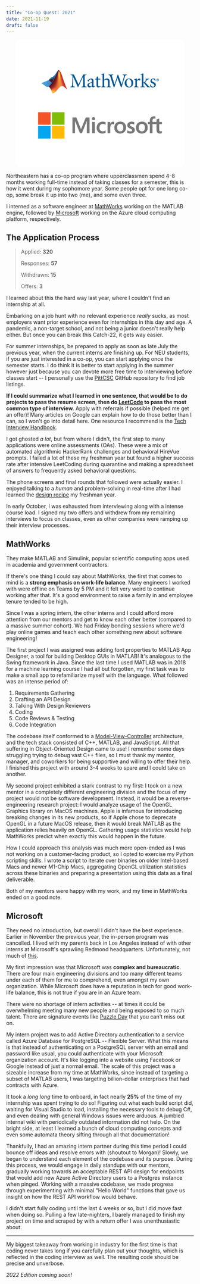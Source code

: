 ```yaml
---
title: "Co-op Quest: 2021"
date: 2021-11-19
draft: false
---
```


<p align="center">
  <img style="max-width: 90%; border-radius: 3%;" src="/images/mw-msft-2021.png" />
</p>

Northeastern has a co-op program where upperclassmen spend 4-8 months working full-time instead of taking classes for a semester, this is how it went during my sophomore year. Some people opt for one long co-op, some break it up into two (me), and some even three. 

I interned as a software engineer at [MathWorks](https://www.mathworks.com/) working on the MATLAB engine, followed by [Microsoft](https://www.microsoft.com/en-us/) working on the Azure cloud computing platform, respectively.

## The Application Process
> Applied: **320**
> 
> Responses: **57**
> 
> Withdrawn: **15**
> 
> Offers: **3**

I learned about this the hard way last year, where I couldn't find an internship at all.

Embarking on a job hunt with no relevant experience *really* sucks, as most employers want prior experience even for internships in this day and age. A pandemic, a non-target school, and not being a junior doesn't really help either. But once you can break this Catch-22, it gets way easier.

For summer internships, be prepared to apply as soon as late July the previous year, when the current interns are finishing up. For NEU students, if you are just interested in a co-op, you can start applying once the semester starts. I do think it is better to start applying in the summer however just because you can devote more free time to interviewing before classes start -- I personally use the [PittCSC](https://github.com/pittcsc/Summer2022-Internships) GitHub repository to find job listings.

**If I could summarize what I learned in one sentence, that would be to do projects to pass the resume screen, then do [LeetCode](https://leetcode.com/) to pass the most common type of interview.** Apply with referrals if possible (helped me get an offer)! Many articles on Google can explain how to do those better than I can, so I won't go into detail here. One resource I recommend is the [Tech Interview Handbook](https://techinterviewhandbook.org/).

I got ghosted *a lot*, but from where I didn't, the first step to many applications were online assessments (OAs). These were a mix of automated algorithmic HackerRank challenges and behavioral HireVue prompts. I failed a lot of these my freshman year but found a higher success rate after intensive LeetCoding during quarantine and making a spreadsheet of answers to frequently asked behavioral questions.

The phone screens and final rounds that followed were actually easier. I enjoyed talking to a *human* and problem-solving in real-time after I had learned the [design recipe](https://htdp.org/2018-01-06/Book/part_preface.html#part._sec~3asystematic-design) my freshman year.

In early October, I was exhausted from interviewing along with a intense course load. I signed my two offers and withdrew from my remaining interviews to focus on classes, even as other companies were ramping up their interview processes.

## MathWorks
They make MATLAB and Simulink, popular scientific computing apps used in academia and government contractors.

If there's one thing I could say about MathWorks, the first that comes to mind is a **strong emphasis on work-life balance**. Many engineers I worked with were offline on Teams by 5 PM and it felt very weird to continue working after that. It's a good environment to raise a family in and employee tenure tended to be high.

Since I was a spring intern, the other interns and I could afford more attention from our mentors and get to know each other better (compared to a massive summer cohort). We had Friday bonding sessions where we'd play online games and teach each other something new about software engineering!

The first project I was assigned was adding font properties to MATLAB App Designer, a tool for building Desktop GUIs in MATLAB! It's analogous to the Swing framework in Java. Since the last time I used MATLAB was in 2018 for a machine learning course I had all but forgotten, my first task was to make a small app to refamiliarize myself with the language. What followed was an intense period of:

1. Requirements Gathering
2. Drafting an API Design
3. Talking With Design Reviewers
4. Coding
5. Code Reviews & Testing
6. Code Integration

The codebase itself conformed to a [Model-View-Controller](https://en.wikipedia.org/wiki/Model%E2%80%93view%E2%80%93controller) architecture, and the tech stack consisted of C++, MATLAB, and JavaScript. All that suffering in Object-Oriented Design came to use! I remember some days struggling trying to debug vast C++ files, so I must thank my mentor, manager, and coworkers for being supportive and willing to offer their help. I finished this project with around 3-4 weeks to spare and I could take on another.

My second project exhibited a stark contrast to my first: I took on a new mentor in a completely different engineering division and the focus of my project would not be software development. Instead, it would be a reverse-engineering research project: I would analyze usage of the OpenGL Graphics library on MacOS machines. Apple is infamous for introducing breaking changes in its new products, so if Apple chose to deprecate OpenGL in a future MacOS release, then it would break MATLAB as the application relies heavily on OpenGL. Gathering usage statistics would help MathWorks predict when exactly this would happen in the future.

How I could approach this analysis was much more open-ended as I was not working on a customer-facing product, so I opted to exercise my Python scripting skills. I wrote a script to iterate over binaries on older Intel-based Macs and newer M1-Chip Macs, aggregating OpenGL utilization statistics across these binaries and preparing a presentation using this data as a final deliverable. 

Both of my mentors were happy with my work, and my time in MathWorks ended on a good note.

## Microsoft
They need no introduction, but overall I didn't have the best experience. Earlier in November the previous year, the in-person program was cancelled. I lived with my parents back in Los Angeles instead of with other interns at Microsoft's sprawling Redmond headquarters. Unfortunately, not much of [this](https://medium.com/@techie4good/microsoft-has-the-best-internship-of-all-time-633f7c251773).

My first impression was that Microsoft was **complex and bureaucratic**. There are four main engineering divisions and too many different teams under each of them for me to comprehend, even amongst my own organization. While Microsoft does have a reputation in tech for good work-life balance, this is not true if you are in an Azure team.

There were no shortage of intern activities -- at times it could be overwhelming meeting many new people and being exposed to so much talent. There are signature events like [Puzzle Day](https://puzzlehunt.azurewebsites.net/pd2021/play) that you can't miss out on.

My intern project was to add Active Directory authentication to a service called Azure Database for PostgreSQL -- Flexible Server. What this means is that instead of authenticating on a PostgreSQL server with an email and password like usual, you could authenticate with your Microsoft organization account. It's like logging into a website using Facebook or Google instead of just a normal email. The scale of this project was a sizeable increase from my time at MathWorks, since instead of targeting a subset of MATLAB users, I was targeting billion-dollar enterprises that had contracts with Azure.

It took a _long long_ time to onboard, in fact nearly **25%** of the time of my internship was spent trying to do so! Figuring out what each build script did, waiting for Visual Studio to load, installing the necessary tools to debug C#, and even dealing with general Windows issues were arduous. A jumbled internal wiki with periodically outdated information did not help. On the bright side, at least I learned a bunch of cloud computing concepts and even some automata theory sifting through all that documentation!

Thankfully, I had an amazing intern partner during this time period I could bounce off ideas and resolve errors with (shoutout to Morgan)! Slowly, we began to understand each element of the codebase and its purpose. During this process, we would engage in daily standups with our mentors, gradually working towards an acceptable REST API design for endpoints that would add new Azure Active Directory users to a Postgres instance when pinged. Working with a massive codebase, we made progress through experimenting with minimal "Hello World" functions that gave us insight on how the REST API workflow would behave.

I didn't start fully coding until the last 4 weeks or so, but I did move fast when doing so. Pulling a few late-nighters, I barely managed to finish my project on time and scraped by with a return offer I was unenthusiastic about.

---

My biggest takeaway from working in industry for the first time is that coding never takes long if you carefully plan out your thoughts, which is reflected in the coding interview as well. The resulting code should be precise and unverbose.

_2022 Edition coming soon!_
<!-- Read the 2022 sequel [here](../recruiting-2022)... -->